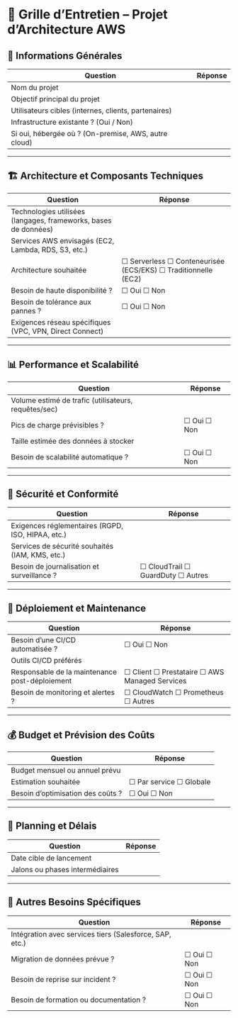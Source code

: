 # 🧾 Grille d’Entretien – Projet d’Architecture AWS

## 🧠 Informations Générales
| Question | Réponse |
|---------|---------|
| Nom du projet |  |
| Objectif principal du projet |  |
| Utilisateurs cibles (internes, clients, partenaires) |  |
| Infrastructure existante ? (Oui / Non) |  |
| Si oui, hébergée où ? (On-premise, AWS, autre cloud) |  |

---

## 🏗️ Architecture et Composants Techniques
| Question | Réponse |
|---------|---------|
| Technologies utilisées (langages, frameworks, bases de données) |  |
| Services AWS envisagés (EC2, Lambda, RDS, S3, etc.) |  |
| Architecture souhaitée | ☐ Serverless ☐ Conteneurisée (ECS/EKS) ☐ Traditionnelle (EC2) |
| Besoin de haute disponibilité ? | ☐ Oui ☐ Non |
| Besoin de tolérance aux pannes ? | ☐ Oui ☐ Non |
| Exigences réseau spécifiques (VPC, VPN, Direct Connect) |  |

---

## 📊 Performance et Scalabilité
| Question | Réponse |
|---------|---------|
| Volume estimé de trafic (utilisateurs, requêtes/sec) |  |
| Pics de charge prévisibles ? | ☐ Oui ☐ Non |
| Taille estimée des données à stocker |  |
| Besoin de scalabilité automatique ? | ☐ Oui ☐ Non |

---

## 🔐 Sécurité et Conformité
| Question | Réponse |
|---------|---------|
| Exigences réglementaires (RGPD, ISO, HIPAA, etc.) |  |
| Services de sécurité souhaités (IAM, KMS, etc.) |  |
| Besoin de journalisation et surveillance ? | ☐ CloudTrail ☐ GuardDuty ☐ Autres |

---

## 🔄 Déploiement et Maintenance
| Question | Réponse |
|---------|---------|
| Besoin d’une CI/CD automatisée ? | ☐ Oui ☐ Non |
| Outils CI/CD préférés |  |
| Responsable de la maintenance post-déploiement | ☐ Client ☐ Prestataire ☐ AWS Managed Services |
| Besoin de monitoring et alertes ? | ☐ CloudWatch ☐ Prometheus ☐ Autres |

---

## 💰 Budget et Prévision des Coûts
| Question | Réponse |
|---------|---------|
| Budget mensuel ou annuel prévu |  |
| Estimation souhaitée | ☐ Par service ☐ Globale |
| Besoin d’optimisation des coûts ? | ☐ Oui ☐ Non |

---

## 📅 Planning et Délais
| Question | Réponse |
|---------|---------|
| Date cible de lancement |  |
| Jalons ou phases intermédiaires |  |

---

## 🧩 Autres Besoins Spécifiques
| Question | Réponse |
|---------|---------|
| Intégration avec services tiers (Salesforce, SAP, etc.) |  |
| Migration de données prévue ? | ☐ Oui ☐ Non |
| Besoin de reprise sur incident ? | ☐ Oui ☐ Non |
| Besoin de formation ou documentation ? | ☐ Oui ☐ Non 
